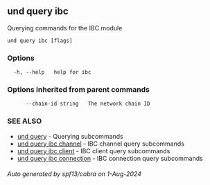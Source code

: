 ## und query ibc

Querying commands for the IBC module

```
und query ibc [flags]
```

### Options

```
  -h, --help   help for ibc
```

### Options inherited from parent commands

```
      --chain-id string   The network chain ID
```

### SEE ALSO

* [und query](und_query.md)	 - Querying subcommands
* [und query ibc channel](und_query_ibc_channel.md)	 - IBC channel query subcommands
* [und query ibc client](und_query_ibc_client.md)	 - IBC client query subcommands
* [und query ibc connection](und_query_ibc_connection.md)	 - IBC connection query subcommands

###### Auto generated by spf13/cobra on 1-Aug-2024

